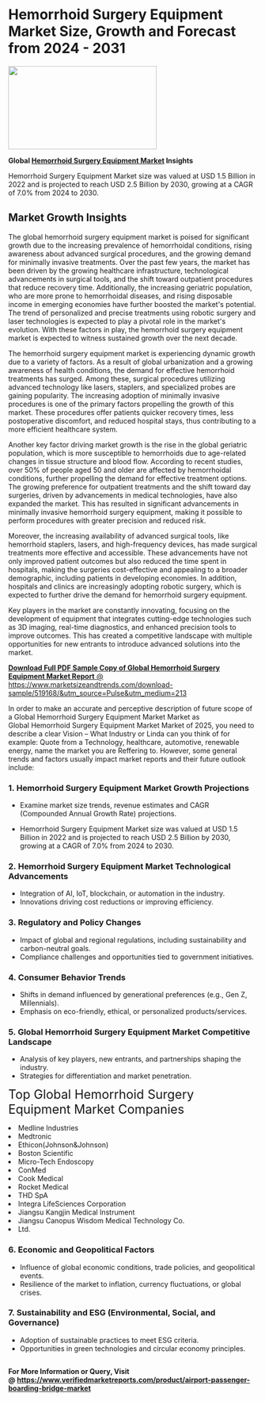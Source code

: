<H1>Hemorrhoid Surgery Equipment Market Size, Growth and Forecast from 2024 - 2031</H1><img class="aligncenter size-medium wp-image-584254" src="https://thirdeyenews.in/wp-content/uploads/2024/09/Global-Market-Research-300x168.jpeg" alt="" width="300" height="168" /><p><strong>Global&nbsp;<a href="https://www.marketsizeandtrends.com/download-sample/519168/&amp;utm_source=Pulse&amp;utm_medium=213">Hemorrhoid Surgery Equipment Market</a> Insights</strong></p><p>Hemorrhoid Surgery Equipment Market size was valued at USD 1.5 Billion in 2022 and is projected to reach USD 2.5 Billion by 2030, growing at a CAGR of 7.0% from 2024 to 2030.</p><p><h2>Market Growth Insights</h2> <p>The global hemorrhoid surgery equipment market is poised for significant growth due to the increasing prevalence of hemorrhoidal conditions, rising awareness about advanced surgical procedures, and the growing demand for minimally invasive treatments. Over the past few years, the market has been driven by the growing healthcare infrastructure, technological advancements in surgical tools, and the shift toward outpatient procedures that reduce recovery time. Additionally, the increasing geriatric population, who are more prone to hemorrhoidal diseases, and rising disposable income in emerging economies have further boosted the market's potential. The trend of personalized and precise treatments using robotic surgery and laser technologies is expected to play a pivotal role in the market's evolution. With these factors in play, the hemorrhoid surgery equipment market is expected to witness sustained growth over the next decade.</p> <p><a href="download-sample-link"></a></p> <p>The hemorrhoid surgery equipment market is experiencing dynamic growth due to a variety of factors. As a result of global urbanization and a growing awareness of health conditions, the demand for effective hemorrhoid treatments has surged. Among these, surgical procedures utilizing advanced technology like lasers, staplers, and specialized probes are gaining popularity. The increasing adoption of minimally invasive procedures is one of the primary factors propelling the growth of this market. These procedures offer patients quicker recovery times, less postoperative discomfort, and reduced hospital stays, thus contributing to a more efficient healthcare system.</p> <p>Another key factor driving market growth is the rise in the global geriatric population, which is more susceptible to hemorrhoids due to age-related changes in tissue structure and blood flow. According to recent studies, over 50% of people aged 50 and older are affected by hemorrhoidal conditions, further propelling the demand for effective treatment options. The growing preference for outpatient treatments and the shift toward day surgeries, driven by advancements in medical technologies, have also expanded the market. This has resulted in significant advancements in minimally invasive hemorrhoid surgery equipment, making it possible to perform procedures with greater precision and reduced risk.</p> <p>Moreover, the increasing availability of advanced surgical tools, like hemorrhoid staplers, lasers, and high-frequency devices, has made surgical treatments more effective and accessible. These advancements have not only improved patient outcomes but also reduced the time spent in hospitals, making the surgeries cost-effective and appealing to a broader demographic, including patients in developing economies. In addition, hospitals and clinics are increasingly adopting robotic surgery, which is expected to further drive the demand for hemorrhoid surgery equipment.</p> <p>Key players in the market are constantly innovating, focusing on the development of equipment that integrates cutting-edge technologies such as 3D imaging, real-time diagnostics, and enhanced precision tools to improve outcomes. This has created a competitive landscape with multiple opportunities for new entrants to introduce advanced solutions into the market.</p> <p><a href="get-more-info-link"></p><p><span class=""><strong>Download Full PDF Sample Copy of Global Hemorrhoid Surgery Equipment Market Report</strong> @ <a href="https://www.marketsizeandtrends.com/download-sample/519168/&amp;utm_source=Pulse&amp;utm_medium=213" target="_blank">https://www.marketsizeandtrends.com/download-sample/519168/&amp;utm_source=Pulse&amp;utm_medium=213</a></span></p><p>In order to make an accurate and perceptive description of future scope of a Global&nbsp;Hemorrhoid Surgery Equipment Market Market as Global&nbsp;Hemorrhoid Surgery Equipment Market Market of 2025, you need to describe a clear Vision &ndash; What Industry or Linda can you think of for example: Quote from a Technology, healthcare, automotive, renewable energy, name the market you are Reffering to. However, some general trends and factors usually impact market reports and their future outlook include:</p><h3>1.&nbsp;<strong>Hemorrhoid Surgery Equipment Market Growth Projections</strong></h3><ul><li>Examine market size trends, revenue estimates and CAGR (Compounded Annual Growth Rate) projections.</li><li><p>Hemorrhoid Surgery Equipment Market size was valued at USD 1.5 Billion in 2022 and is projected to reach USD 2.5 Billion by 2030, growing at a CAGR of 7.0% from 2024 to 2030.</p></li></ul><h3>2.&nbsp;<strong>Hemorrhoid Surgery Equipment Market Technological Advancements</strong></h3><ul><li>Integration of AI, IoT, blockchain, or automation in the industry.</li><li>Innovations driving cost reductions or improving efficiency.</li></ul><h3>3.&nbsp;<strong>Regulatory and Policy Changes</strong></h3><ul><li>Impact of global and regional regulations, including sustainability and carbon-neutral goals.</li><li>Compliance challenges and opportunities tied to government initiatives.</li></ul><h3>4.&nbsp;<strong>Consumer Behavior Trends</strong></h3><ul><li>Shifts in demand influenced by generational preferences (e.g., Gen Z, Millennials).</li><li>Emphasis on eco-friendly, ethical, or personalized products/services.</li></ul><h3>5.&nbsp;<strong>Global Hemorrhoid Surgery Equipment Market Competitive Landscape</strong></h3><ul><li>Analysis of key players, new entrants, and partnerships shaping the industry.</li><li>Strategies for differentiation and market penetration.</li></ul><p data-pm-slice="1 1 []"><span style="color: inherit; font-family: inherit; font-size: 25px;">Top Global Hemorrhoid Surgery Equipment Market Companies</span></p><div class="" data-test-id=""><p><li>Medline Industries</li><li> Medtronic</li><li> Ethicon(Johnson&Johnson)</li><li> Boston Scientific</li><li> Micro-Tech Endoscopy</li><li> ConMed</li><li> Cook Medical</li><li> Rocket Medical</li><li> THD SpA</li><li> Integra LifeSciences Corporation</li><li> Jiangsu Kangjin Medical Instrument</li><li> Jiangsu Canopus Wisdom Medical Technology Co.</li><li>Ltd.</li></p></div><h3>6.&nbsp;<strong>Economic and Geopolitical Factors</strong></h3><ul><li>Influence of global economic conditions, trade policies, and geopolitical events.</li><li>Resilience of the market to inflation, currency fluctuations, or global crises.</li></ul><h3>7.&nbsp;<strong>Sustainability and ESG (Environmental, Social, and Governance)</strong></h3><ul><li>Adoption of sustainable practices to meet ESG criteria.</li><li>Opportunities in green technologies and circular economy principles.</li></ul><h2><strong style="font-size: 14px;">For More Information or Query, Visit @&nbsp;</strong><a style="background-color: #ffffff; font-size: 14px;" href="https://www.marketsizeandtrends.com/report/hemorrhoid-surgery-equipment-market/" target="_blank">https://www.verifiedmarketreports.com/product/airport-passenger-boarding-bridge-market</a></h2>
